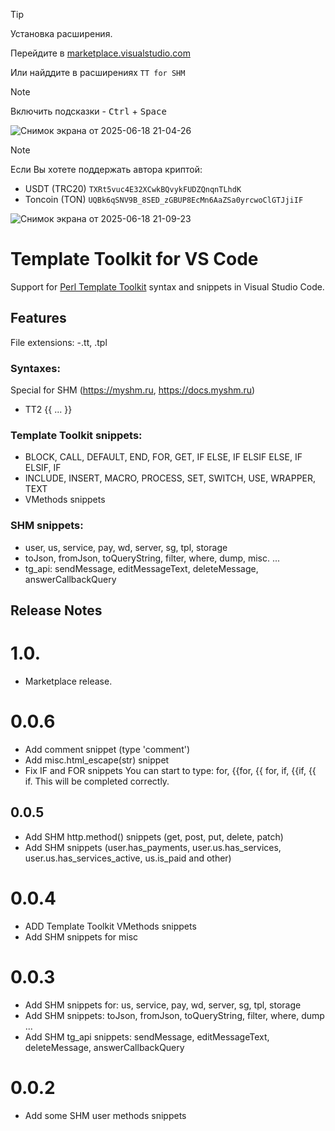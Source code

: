 > [!TIP]
> Установка расширения.
> 
> Перейдите в [marketplace.visualstudio.com](https://marketplace.visualstudio.com/items?itemName=RomanT38.tt-for-shm)
> 
> Или найддите в расширениях `TT for SHM`
> 
  
> [!NOTE]
>Включить подсказки - <kbd>Ctrl</kbd> + <kbd>Space</kbd>

![Снимок экрана от 2025-06-18 21-04-26](https://github.com/user-attachments/assets/d54bef9d-8166-484c-9de9-649357c379c7)

> [!NOTE]
>Если Вы хотете поддержать автора криптой:
> 
>- USDT (TRC20) `TXRt5vuc4E32XCwkBQvykFUDZQnqnTLhdK`
>- Toncoin (TON) `UQBk6qSNV9B_8SED_zGBUP8EcMn6AaZSa0yrcwoClGTJjiIF`

![Снимок экрана от 2025-06-18 21-09-23](https://github.com/user-attachments/assets/9f22f76e-4324-4af0-a3fa-f8b22f29f47a)


# Template Toolkit for VS Code

Support for [Perl Template Toolkit](http://www.template-toolkit.org/index.html) syntax and snippets in Visual Studio Code.
## Features
File extensions:
-.tt, .tpl

### Syntaxes:
Special for SHM (https://myshm.ru, https://docs.myshm.ru)
- TT2 {{ ... }}

### Template Toolkit snippets:
- BLOCK, CALL, DEFAULT, END, FOR, GET, IF ELSE, IF ELSIF ELSE, IF ELSIF, IF
- INCLUDE, INSERT, MACRO, PROCESS, SET, SWITCH, USE, WRAPPER, TEXT
- VMethods snippets

### SHM snippets:
- user, us, service, pay, wd, server, sg, tpl, storage
- toJson, fromJson, toQueryString, filter, where, dump, misc. ...
- tg_api: sendMessage, editMessageText, deleteMessage, answerCallbackQuery

## Release Notes
# 1.0.
- Marketplace release.

# 0.0.6
- Add comment snippet (type 'comment')
- Add misc.html_escape(str) snippet
- Fix IF and FOR snippets
  You can start to type: for, {{for, {{ for, if, {{if, {{ if. This will be completed correctly.

## 0.0.5
- Add SHM http.method() snippets (get, post, put, delete, patch)
- Add SHM snippets (user.has_payments, user.us.has_services, user.us.has_services_active, us.is_paid and other)

# 0.0.4
- ADD Template Toolkit VMethods snippets
- Add SHM snippets for misc

# 0.0.3
- Add SHM snippets for: us, service, pay, wd, server, sg, tpl, storage
- Add SHM snippets: toJson, fromJson, toQueryString, filter, where, dump ...
- Add SHM tg_api snippets: sendMessage, editMessageText, deleteMessage, answerCallbackQuery

# 0.0.2
- Add some SHM user methods snippets
